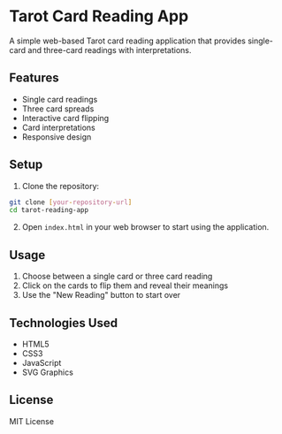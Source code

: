 # Tarot Card Reading App

A simple web-based Tarot card reading application that provides single-card and three-card readings with interpretations.

## Features

- Single card readings
- Three card spreads
- Interactive card flipping
- Card interpretations
- Responsive design

## Setup

1. Clone the repository:
```bash
git clone [your-repository-url]
cd tarot-reading-app
```

2. Open `index.html` in your web browser to start using the application.

## Usage

1. Choose between a single card or three card reading
2. Click on the cards to flip them and reveal their meanings
3. Use the "New Reading" button to start over

## Technologies Used

- HTML5
- CSS3
- JavaScript
- SVG Graphics

## License

MIT License